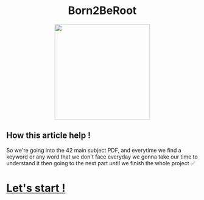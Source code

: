 <h1 align = "center">Born2BeRoot</h1>

<p align = "center">
		<img src = "https://i.ibb.co/jh9jq5f/image.png"  width = "250">
</p>

## How this article help !

So we're going into the 42 main subject PDF, and everytime we find a keyword or any word that we don't face everyday we gonna take our time to understand it then going to the next part until we finish the whole project ✅


# <u>Let's start !</u>

